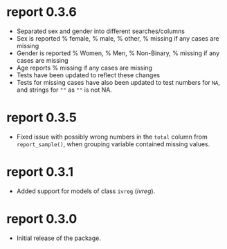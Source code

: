 # report 0.3.6
* Separated sex and gender into different searches/columns
* Sex is reported % female, % male, % other, % missing if any cases are missing
* Gender is reported % Women, % Men, % Non-Binary, % missing if any cases are missing
* Age reports % missing if any cases are missing
* Tests have been updated to reflect these changes
* Tests for missing cases have also been updated to test numbers for `NA`, and strings for `""` as `""` is not NA.


# report 0.3.5

* Fixed issue with possibly wrong numbers in the `total` column from 
  `report_sample()`, when grouping variable contained missing values.

# report 0.3.1

* Added support for models of class `ivreg` (*ivreg*).

# report 0.3.0

* Initial release of the package.
